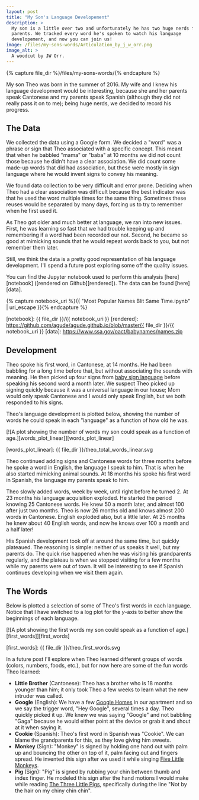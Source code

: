 ```yaml
---
layout: post
title: "My Son's Language Developement"
description: >
  My son is a little over two and unfortunately he has two huge nerds for
  parents. We tracked every word he's spoken to watch his language
  developement, and now you can join us!
image: /files/my-sons-words/Articulation_by_j_w_orr.png
image_alt: >
  A woodcut by JW Orr.
---
```


{% capture file_dir %}/files/my-sons-words/{% endcapture %}

My son Theo was born in the summer of 2016. My wife and I knew his language
development would be interesting, because she and her parents speak Cantonese
and my parents speak Spanish (although they did not really pass it on to me);
being huge nerds, we decided to record his progress.

## The Data

We collected the data using a Google form. We decided a "word" was a phrase or
sign that Theo associated with a specific concept. This meant that when he
babbled "mama" or "baba" at 10 months we did not count those because he didn't
have a clear association. We did count some made-up words that did had
association, but these were mostly in sign language where he would invent
signs to convey his meaning.

We found data collection to be very difficult and error prone. Deciding when
Theo had a clear association was difficult because the best indicator was that
he used the word multiple times for the same thing. Sometimes these reuses
would be separated by many days, forcing us to try to remember when he first
used it.

As Theo got older and much better at language, we ran into new issues. First,
he was learning so fast that we had trouble keeping up and remembering if a
word had been recorded our not. Second, he became so good at mimicking sounds
that he would repeat words back to you, but not remember them later.

Still, we think the data is a pretty good representation of his language
development. I'll spend a future post exploring some off the quality issues.

You can find the Jupyter notebook used to perform this analysis
[here][notebook] ([rendered on Github][rendered]). The data can be found
[here][data].

{% capture notebook_uri %}{{ "Most Popular Names Blit Same Time.ipynb" | uri_escape }}{% endcapture %}

[notebook]: {{ file_dir }}/{{ notebook_uri }}
[rendered]: https://github.com/agude/agude.github.io/blob/master{{ file_dir }}/{{ notebook_uri }}
[data]: https://www.ssa.gov/oact/babynames/names.zip

## Development

Theo spoke his first word, in Cantonese, at 14 months. He had been babbling
for a long time before that, but without associating the sounds with meaning.
He then picked up four signs from [baby sign language][baby_sign] before
speaking his second word a month later. We suspect Theo picked up signing
quickly because it was a universal language in our house; Mom would only speak
Cantonese and I would only speak English, but we both responded to his signs.

[baby_sign]: https://en.wikipedia.org/wiki/Baby_sign_language

Theo's language development is plotted below, showing the number of words he
could speak in each "language" as a function of how old he was.

[![A plot showing the number of words my son could speak as a function of
age.][words_plot_linear]][words_plot_linear]

[words_plot_linear]: {{ file_dir }}/theo_total_words_linear.svg

Theo continued adding signs and Cantonese words for three months before he spoke
a word in English, the language I speak to him. That is when he also started
mimicking animal sounds. At 18 months his spoke his first word in Spanish, the
language my parents speak to him.

Theo slowly added words, week by week, until right before he turned 2. At 23
months his language acquisition exploded. He started the period knowing 25
Cantonese words. He knew 50 a month later, and almost 100 after just two
months. Theo is now 26 months old and knows almost 200 words in Cantonese.
English exploded also, but a little later. At 25 months he knew about 40
English words, and now he knows over 100 a month and a half later!

His Spanish development took off at around the same time, but quickly
plateaued. The reasoning is simple: neither of us speaks it well, but my
parents do. The quick rise happened when he was visiting his grandparents
regularly, and the plateau is when we stopped visiting for a few months while
my parents were out of town. It will be interesting to see if Spanish
continues developing when we visit them again.

## The Words

Below is plotted a selection of some of Theo's first words in each language.
Notice that I have switched to a log plot for the _y_-axis to better show the
beginnings of each language.

[![A plot showing the first words my son could speak as a function of
age.][first_words]][first_words]

[first_words]: {{ file_dir }}/theo_first_words.svg

In a future post I'll explore when Theo learned different groups of words
(colors, numbers, foods, etc.), but for now here are some of the fun words
Theo learned:

- **Little Brother** (Cantonese): Theo has a brother who is 18 months younger
than him; it only took Theo a few weeks to learn what the new intruder was
called.
- **Google** (English): We have a few [Google Homes][google_home] in our
apartment and so we say the trigger word, "Hey Google", several times a day.
Theo quickly picked it up. We knew we was saying "Google" and not babbling
"Gaga" because he would either point at the device or grab it and shout at it
when saying it.
- **Cookie** (Spanish): Theo's first word in Spanish was "Cookie". We can
blame the grandparents for this, as they love giving him sweets.
- **Monkey** (Sign): "Monkey" is signed by holding one hand out with palm up
and bouncing the other on top of it, palm facing out and fingers spread. He
invented this sign after we used it while singing [Five Little
Monkeys][five_monkeys].
- **Pig** (Sign): "Pig" is signed by rubbing your chin between thumb and index
finger. He modeled this sign after the hand motions I would make while reading
[The Three Little Pigs][three_pigs], specifically during the line "Not by the
hair on my chiny chin chin".

[google_home]: https://en.wikipedia.org/wiki/Google_Home
[five_monkeys]: https://en.wikipedia.org/wiki/Five_Little_Monkeys
[three_pigs]: https://en.wikipedia.org/wiki/The_Three_Little_Pigs
